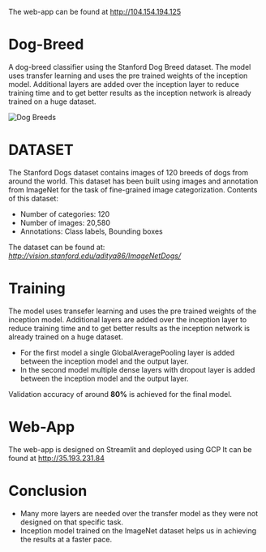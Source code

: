 The web-app can be found at http://104.154.194.125

# Dog-Breed
A dog-breed classifier using the Stanford Dog Breed dataset.
The model uses transfer learning and uses the pre trained weights of the inception model.
Additional layers are added over the inception layer to reduce training time and to get better results as the inception network is already trained on a huge dataset.

![Dog Breeds](https://user-images.githubusercontent.com/26468713/34918645-fbfe6bc2-f97b-11e7-9f89-548b508db905.jpg)

# DATASET
The Stanford Dogs dataset contains images of 120 breeds of dogs from around the world. This dataset has been built using images and annotation from ImageNet for the task of fine-grained image categorization. Contents of this dataset:

* Number of categories: 120
* Number of images: 20,580
* Annotations: Class labels, Bounding boxes

The dataset can be found at: *http://vision.stanford.edu/aditya86/ImageNetDogs/*

# Training
The model uses transefer learning and uses the pre trained weights of the inception model.
Additional layers are added over the inception layer to reduce training time and to get better results as the inception network is already trained on a huge dataset.
* For the first model a single GlobalAveragePooling layer is added between the inception model and the output layer.
* In the second model multiple dense layers with dropout layer is added between the inception model and the output layer.

Validation accuracy of around **80%** is achieved for the final model.

# Web-App
The web-app is designed on Streamlit and deployed using GCP
It can be found at http://35.193.231.84

# Conclusion
* Many more layers are needed over the transfer model as they were not designed on that specific task.
* Inception model trained on the ImageNet dataset helps us in achieving the results at a faster pace.

